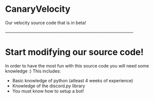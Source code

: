 # CanaryVelocity
Our velocity source code that is in beta!

──────────────────────────────────────────

# Start modifying our source code!

In order to have the most fun with this source code you will need some knowledge :)
This includes:
* Basic knowledge of python (atleast 4 weeks of experience)
* Knowledge of the discord.py library
* You must know how to setup a bot!

